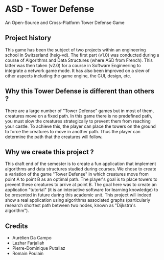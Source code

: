 # ASD - Tower Defense
An Open-Source and Cross-Platform Tower Defense Game

## Project history
This game has been the subject of two projects within an engineering school in Switzerland (heig-vd). The first part (v1.0) was conducted during a course of Algorithms and Data Structures (where ASD from French). This latter was then taken (v2.0) for a course in Software Engineering to integrate a network game mode. It has also been improved on a slew of other aspects including the game engine, the GUI, design, etc. 

## Why this Tower Defense is different than others ?
There are a large number of "Tower Defense" games but in most of them, creatures move on a fixed path. In this game there is no predefined path, you must slow the creatures strategically to prevent them from reaching your castle. To achieve this, the player can place the towers on the ground to force the creatures to move in another path. Thus the player can determine the path that the creatures will follow.

## Why we create this project ?
This draft end of the semester is to create a fun application that implement algorithms and data structures studied during courses. We chose to create a variation of the game "Tower Defense" in which creatures move from point A to point B as an optimal path. The player's goal is to place towers to prevent these creatures to arrive at point B.
The goal here was to create an application "tutorial" (it is an interactive software for learning knowledge) to be presented in future during this academic unit. This project will indeed show a real application using algorithms associated graphs (particularly research shortest path between two nodes, known as "Dijkstra's algorithm"). 

## Credits
- Aurélien Da Campo
- Lazhar Farjallah
- Pierre-Dominique Putallaz
- Romain Poulain
